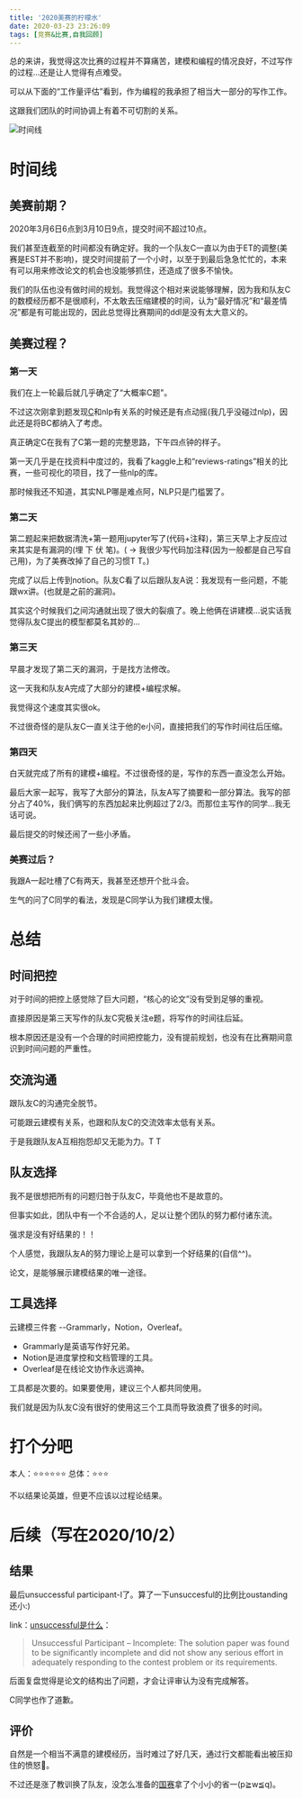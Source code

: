 ```yaml
---
title: '2020美赛的柠檬水'
date: 2020-03-23 23:26:09
tags: [竞赛&比赛,自我回顾]
---
```

总的来讲，我觉得这次比赛的过程并不算痛苦，建模和编程的情况良好，不过写作的过程...还是让人觉得有点难受。

可以从下面的“工作量评估”看到，作为编程的我承担了相当大一部分的写作工作。

这跟我们团队的时间协调上有着不可切割的关系。

<!--more-->

![时间线](https://xtopia-1258297046.cos.ap-shanghai.myqcloud.com/1601652412766.PNG)

# 时间线
## 美赛前期？
2020年3月6日6点到3月10日9点，提交时间不超过10点。

我们甚至连截至的时间都没有确定好。我的一个队友C一直以为由于ET的调整(美赛是EST并不影响)，提交时间提前了一个小时，以至于到最后急急忙忙的，本来有可以用来修改论文的机会也没能够抓住，还造成了很多不愉快。

我们的队伍也没有做时间的规划。我觉得这个相对来说能够理解，因为我和队友C的数模经历都不是很顺利，不太敢去压缩建模的时间，认为“最好情况”和“最差情况”都是有可能出现的，因此总觉得比赛期间的ddl是没有太大意义的。

## 美赛过程？
### 第一天
我们在上一轮最后就几乎确定了“大概率C题"。

不过这次刚拿到题发现[C](http://www.mathmodels.org/Problems/2020/MCM-C/index.html)和nlp有关系的时候还是有点动摇(我几乎没碰过nlp)，因此还是将BC都纳入了考虑。

真正确定C在我有了C第一题的完整思路，下午四点钟的样子。

第一天几乎是在找资料中度过的，我看了kaggle上和“reviews-ratings”相关的比赛，一些可视化的项目，找了一些nlp的库。

那时候我还不知道，其实NLP哪是难点阿，NLP只是门槛罢了。

### 第二天
第二题起来把数据清洗+第一题用jupyter写了(代码+注释)，第三天早上才反应过来其实是有漏洞的(埋 下 伏 笔)。( -> 我很少写代码加注释(因为一般都是自己写自己用)，为了美赛改掉了自己的习惯T T。)

完成了以后上传到notion。队友C看了以后跟队友A说：我发现有一些问题，不能跟wx讲。(也就是之前的漏洞)。

其实这个时候我们之间沟通就出现了很大的裂痕了。晚上他俩在讲建模...说实话我觉得队友C提出的模型都莫名其妙的...

### 第三天
早晨才发现了第二天的漏洞，于是找方法修改。

这一天我和队友A完成了大部分的建模+编程求解。

我觉得这个速度其实很ok。

不过很奇怪的是队友C一直关注于他的e小问，直接把我们的写作时间往后压缩。

### 第四天
白天就完成了所有的建模+编程。不过很奇怪的是，写作的东西一直没怎么开始。

最后大家一起写，我写了大部分的算法，队友A写了摘要和一部分算法。我写的部分占了40%，我们俩写的东西加起来比例超过了2/3。而那位主写作的同学...我无话可说。

最后提交的时候还闹了一些小矛盾。

### 美赛过后？
我跟A一起吐槽了C有两天，我甚至还想开个批斗会。

生气的问了C同学的看法，发现是C同学认为我们建模太慢。


# 总结
## 时间把控
对于时间的把控上感觉除了巨大问题，“核心的论文”没有受到足够的重视。

直接原因是第三天写作的队友C究极关注e题，将写作的时间往后延。

根本原因还是没有一个合理的时间把控能力，没有提前规划，也没有在比赛期间意识到时间问题的严重性。

## 交流沟通
跟队友C的沟通完全脱节。

可能跟云建模有关系，也跟和队友C的交流效率太低有关系。

于是我跟队友A互相抱怨却又无能为力。T T

## 队友选择
我不是很想把所有的问题归咎于队友C，毕竟他也不是故意的。

但事实如此，团队中有一个不合适的人，足以让整个团队的努力都付诸东流。

强求是没有好结果的！！

个人感觉，我跟队友A的努力理论上是可以拿到一个好结果的(自信^^)。

论文，是能够展示建模结果的唯一途径。

## 工具选择
云建模三件套 --Grammarly，Notion，Overleaf。
* Grammarly是英语写作好兄弟。
* Notion是进度掌控和文档管理的工具。
* Overleaf是在线论文协作永远滴神。

工具都是次要的。如果要使用，建议三个人都共同使用。

我们就是因为队友C没有很好的使用这三个工具而导致浪费了很多的时间。


# 打个分吧

本人：⭐⭐⭐⭐⭐⭐
总体：⭐⭐⭐

不以结果论英雄，但更不应该以过程论结果。

# 后续（写在2020/10/2）
## 结果
最后unsuccessful participant-I了。算了一下unsuccesful的比例比oustanding还小:)

link：[unsuccessful是什么](https://www.comap.com/undergraduate/contests/mcm/instructions.php)：
> Unsuccessful Participant – Incomplete: The solution paper was found to be significantly incomplete and did not show any serious effort in adequately responding to the contest problem or its requirements.

后面复盘觉得是论文的结构出了问题，才会让评审认为没有完成解答。

C同学也作了道歉。

## 评价
自然是一个相当不满意的建模经历，当时难过了好几天，通过行文都能看出被压抑住的愤怒🤬。

不过还是涨了教训换了队友，没怎么准备的[国赛](http://www.mcm.edu.cn/)拿了个小小的省一(p≧w≦q)。